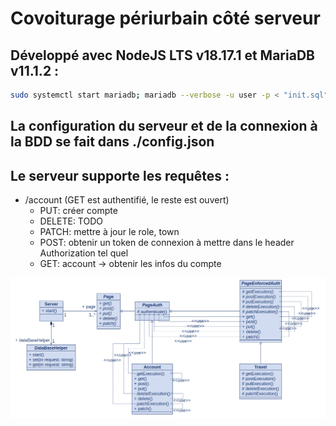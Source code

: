 # Covoiturage périurbain côté serveur
## Développé avec NodeJS LTS v18.17.1 et MariaDB v11.1.2 :
```bash
sudo systemctl start mariadb; mariadb --verbose -u user -p < "init.sql"; npm ci --only=production; npm start
```
## La configuration du serveur et de la connexion à la BDD se fait dans ./config.json
## Le serveur supporte les requêtes :
- /account (GET est authentifié, le reste est ouvert)
    - PUT: créer compte
    - DELETE: TODO
    - PATCH: mettre à jour le role, town
    - POST: obtenir un token de connexion à mettre dans le header Authorization tel quel
    - GET: account → obtenir les infos du compte

![Diagramme de classe](./src/img/Diagramme_de_classe_cvp.png)
